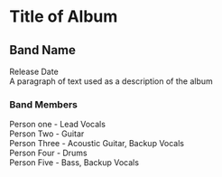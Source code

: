 <!DOCTYPE html>
<head>
</head>
<body>
  <h1> Title of Album </h1>
 <div>
  <h2> Band Name </h2> 
  <p> Release Date
  <br> A paragraph of text used as a description of the album
  </p>
 </div> 
 <div>
 <h3> Band Members </h3>
<p> Person one - Lead Vocals
<br> Person Two - Guitar
<br> Person Three - Acoustic Guitar, Backup Vocals
<br> Person Four - Drums
<br> Person Five - Bass, Backup Vocals
</p>
</div>
</body>

